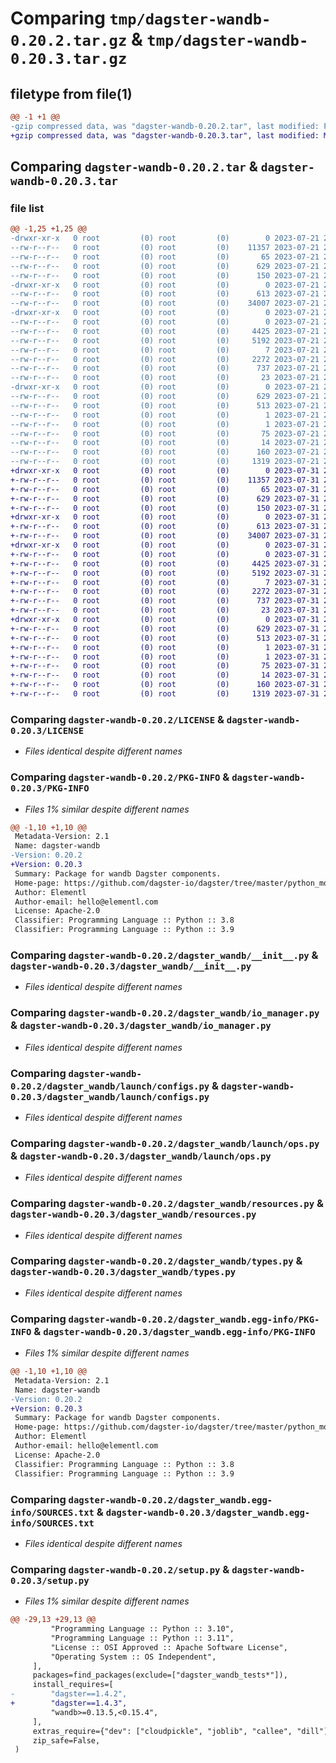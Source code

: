 # Comparing `tmp/dagster-wandb-0.20.2.tar.gz` & `tmp/dagster-wandb-0.20.3.tar.gz`

## filetype from file(1)

```diff
@@ -1 +1 @@
-gzip compressed data, was "dagster-wandb-0.20.2.tar", last modified: Fri Jul 21 22:38:06 2023, max compression
+gzip compressed data, was "dagster-wandb-0.20.3.tar", last modified: Mon Jul 31 23:06:00 2023, max compression
```

## Comparing `dagster-wandb-0.20.2.tar` & `dagster-wandb-0.20.3.tar`

### file list

```diff
@@ -1,25 +1,25 @@
-drwxr-xr-x   0 root         (0) root         (0)        0 2023-07-21 22:38:06.691860 dagster-wandb-0.20.2/
--rw-r--r--   0 root         (0) root         (0)    11357 2023-07-21 22:28:10.000000 dagster-wandb-0.20.2/LICENSE
--rw-r--r--   0 root         (0) root         (0)       65 2023-07-21 22:28:10.000000 dagster-wandb-0.20.2/MANIFEST.in
--rw-r--r--   0 root         (0) root         (0)      629 2023-07-21 22:38:06.691860 dagster-wandb-0.20.2/PKG-INFO
--rw-r--r--   0 root         (0) root         (0)      150 2023-07-21 22:28:10.000000 dagster-wandb-0.20.2/README.md
-drwxr-xr-x   0 root         (0) root         (0)        0 2023-07-21 22:38:06.687860 dagster-wandb-0.20.2/dagster_wandb/
--rw-r--r--   0 root         (0) root         (0)      613 2023-07-21 22:28:10.000000 dagster-wandb-0.20.2/dagster_wandb/__init__.py
--rw-r--r--   0 root         (0) root         (0)    34007 2023-07-21 22:28:10.000000 dagster-wandb-0.20.2/dagster_wandb/io_manager.py
-drwxr-xr-x   0 root         (0) root         (0)        0 2023-07-21 22:38:06.687860 dagster-wandb-0.20.2/dagster_wandb/launch/
--rw-r--r--   0 root         (0) root         (0)        0 2023-07-21 22:28:10.000000 dagster-wandb-0.20.2/dagster_wandb/launch/__init__.py
--rw-r--r--   0 root         (0) root         (0)     4425 2023-07-21 22:28:10.000000 dagster-wandb-0.20.2/dagster_wandb/launch/configs.py
--rw-r--r--   0 root         (0) root         (0)     5192 2023-07-21 22:28:10.000000 dagster-wandb-0.20.2/dagster_wandb/launch/ops.py
--rw-r--r--   0 root         (0) root         (0)        7 2023-07-21 22:28:10.000000 dagster-wandb-0.20.2/dagster_wandb/py.typed
--rw-r--r--   0 root         (0) root         (0)     2272 2023-07-21 22:28:10.000000 dagster-wandb-0.20.2/dagster_wandb/resources.py
--rw-r--r--   0 root         (0) root         (0)      737 2023-07-21 22:28:10.000000 dagster-wandb-0.20.2/dagster_wandb/types.py
--rw-r--r--   0 root         (0) root         (0)       23 2023-07-21 22:28:10.000000 dagster-wandb-0.20.2/dagster_wandb/version.py
-drwxr-xr-x   0 root         (0) root         (0)        0 2023-07-21 22:38:06.687860 dagster-wandb-0.20.2/dagster_wandb.egg-info/
--rw-r--r--   0 root         (0) root         (0)      629 2023-07-21 22:38:06.000000 dagster-wandb-0.20.2/dagster_wandb.egg-info/PKG-INFO
--rw-r--r--   0 root         (0) root         (0)      513 2023-07-21 22:38:06.000000 dagster-wandb-0.20.2/dagster_wandb.egg-info/SOURCES.txt
--rw-r--r--   0 root         (0) root         (0)        1 2023-07-21 22:38:06.000000 dagster-wandb-0.20.2/dagster_wandb.egg-info/dependency_links.txt
--rw-r--r--   0 root         (0) root         (0)        1 2023-07-21 22:38:06.000000 dagster-wandb-0.20.2/dagster_wandb.egg-info/not-zip-safe
--rw-r--r--   0 root         (0) root         (0)       75 2023-07-21 22:38:06.000000 dagster-wandb-0.20.2/dagster_wandb.egg-info/requires.txt
--rw-r--r--   0 root         (0) root         (0)       14 2023-07-21 22:38:06.000000 dagster-wandb-0.20.2/dagster_wandb.egg-info/top_level.txt
--rw-r--r--   0 root         (0) root         (0)      160 2023-07-21 22:38:06.691860 dagster-wandb-0.20.2/setup.cfg
--rw-r--r--   0 root         (0) root         (0)     1319 2023-07-21 22:28:10.000000 dagster-wandb-0.20.2/setup.py
+drwxr-xr-x   0 root         (0) root         (0)        0 2023-07-31 23:06:00.825120 dagster-wandb-0.20.3/
+-rw-r--r--   0 root         (0) root         (0)    11357 2023-07-31 22:58:19.000000 dagster-wandb-0.20.3/LICENSE
+-rw-r--r--   0 root         (0) root         (0)       65 2023-07-31 22:58:19.000000 dagster-wandb-0.20.3/MANIFEST.in
+-rw-r--r--   0 root         (0) root         (0)      629 2023-07-31 23:06:00.825120 dagster-wandb-0.20.3/PKG-INFO
+-rw-r--r--   0 root         (0) root         (0)      150 2023-07-31 22:58:19.000000 dagster-wandb-0.20.3/README.md
+drwxr-xr-x   0 root         (0) root         (0)        0 2023-07-31 23:06:00.825120 dagster-wandb-0.20.3/dagster_wandb/
+-rw-r--r--   0 root         (0) root         (0)      613 2023-07-31 22:58:19.000000 dagster-wandb-0.20.3/dagster_wandb/__init__.py
+-rw-r--r--   0 root         (0) root         (0)    34007 2023-07-31 22:58:19.000000 dagster-wandb-0.20.3/dagster_wandb/io_manager.py
+drwxr-xr-x   0 root         (0) root         (0)        0 2023-07-31 23:06:00.825120 dagster-wandb-0.20.3/dagster_wandb/launch/
+-rw-r--r--   0 root         (0) root         (0)        0 2023-07-31 22:58:19.000000 dagster-wandb-0.20.3/dagster_wandb/launch/__init__.py
+-rw-r--r--   0 root         (0) root         (0)     4425 2023-07-31 22:58:19.000000 dagster-wandb-0.20.3/dagster_wandb/launch/configs.py
+-rw-r--r--   0 root         (0) root         (0)     5192 2023-07-31 22:58:19.000000 dagster-wandb-0.20.3/dagster_wandb/launch/ops.py
+-rw-r--r--   0 root         (0) root         (0)        7 2023-07-31 22:58:19.000000 dagster-wandb-0.20.3/dagster_wandb/py.typed
+-rw-r--r--   0 root         (0) root         (0)     2272 2023-07-31 22:58:19.000000 dagster-wandb-0.20.3/dagster_wandb/resources.py
+-rw-r--r--   0 root         (0) root         (0)      737 2023-07-31 22:58:19.000000 dagster-wandb-0.20.3/dagster_wandb/types.py
+-rw-r--r--   0 root         (0) root         (0)       23 2023-07-31 22:58:19.000000 dagster-wandb-0.20.3/dagster_wandb/version.py
+drwxr-xr-x   0 root         (0) root         (0)        0 2023-07-31 23:06:00.825120 dagster-wandb-0.20.3/dagster_wandb.egg-info/
+-rw-r--r--   0 root         (0) root         (0)      629 2023-07-31 23:06:00.000000 dagster-wandb-0.20.3/dagster_wandb.egg-info/PKG-INFO
+-rw-r--r--   0 root         (0) root         (0)      513 2023-07-31 23:06:00.000000 dagster-wandb-0.20.3/dagster_wandb.egg-info/SOURCES.txt
+-rw-r--r--   0 root         (0) root         (0)        1 2023-07-31 23:06:00.000000 dagster-wandb-0.20.3/dagster_wandb.egg-info/dependency_links.txt
+-rw-r--r--   0 root         (0) root         (0)        1 2023-07-31 23:06:00.000000 dagster-wandb-0.20.3/dagster_wandb.egg-info/not-zip-safe
+-rw-r--r--   0 root         (0) root         (0)       75 2023-07-31 23:06:00.000000 dagster-wandb-0.20.3/dagster_wandb.egg-info/requires.txt
+-rw-r--r--   0 root         (0) root         (0)       14 2023-07-31 23:06:00.000000 dagster-wandb-0.20.3/dagster_wandb.egg-info/top_level.txt
+-rw-r--r--   0 root         (0) root         (0)      160 2023-07-31 23:06:00.829120 dagster-wandb-0.20.3/setup.cfg
+-rw-r--r--   0 root         (0) root         (0)     1319 2023-07-31 22:58:19.000000 dagster-wandb-0.20.3/setup.py
```

### Comparing `dagster-wandb-0.20.2/LICENSE` & `dagster-wandb-0.20.3/LICENSE`

 * *Files identical despite different names*

### Comparing `dagster-wandb-0.20.2/PKG-INFO` & `dagster-wandb-0.20.3/PKG-INFO`

 * *Files 1% similar despite different names*

```diff
@@ -1,10 +1,10 @@
 Metadata-Version: 2.1
 Name: dagster-wandb
-Version: 0.20.2
+Version: 0.20.3
 Summary: Package for wandb Dagster components.
 Home-page: https://github.com/dagster-io/dagster/tree/master/python_modules/libraries/dagster-wandb
 Author: Elementl
 Author-email: hello@elementl.com
 License: Apache-2.0
 Classifier: Programming Language :: Python :: 3.8
 Classifier: Programming Language :: Python :: 3.9
```

### Comparing `dagster-wandb-0.20.2/dagster_wandb/__init__.py` & `dagster-wandb-0.20.3/dagster_wandb/__init__.py`

 * *Files identical despite different names*

### Comparing `dagster-wandb-0.20.2/dagster_wandb/io_manager.py` & `dagster-wandb-0.20.3/dagster_wandb/io_manager.py`

 * *Files identical despite different names*

### Comparing `dagster-wandb-0.20.2/dagster_wandb/launch/configs.py` & `dagster-wandb-0.20.3/dagster_wandb/launch/configs.py`

 * *Files identical despite different names*

### Comparing `dagster-wandb-0.20.2/dagster_wandb/launch/ops.py` & `dagster-wandb-0.20.3/dagster_wandb/launch/ops.py`

 * *Files identical despite different names*

### Comparing `dagster-wandb-0.20.2/dagster_wandb/resources.py` & `dagster-wandb-0.20.3/dagster_wandb/resources.py`

 * *Files identical despite different names*

### Comparing `dagster-wandb-0.20.2/dagster_wandb/types.py` & `dagster-wandb-0.20.3/dagster_wandb/types.py`

 * *Files identical despite different names*

### Comparing `dagster-wandb-0.20.2/dagster_wandb.egg-info/PKG-INFO` & `dagster-wandb-0.20.3/dagster_wandb.egg-info/PKG-INFO`

 * *Files 1% similar despite different names*

```diff
@@ -1,10 +1,10 @@
 Metadata-Version: 2.1
 Name: dagster-wandb
-Version: 0.20.2
+Version: 0.20.3
 Summary: Package for wandb Dagster components.
 Home-page: https://github.com/dagster-io/dagster/tree/master/python_modules/libraries/dagster-wandb
 Author: Elementl
 Author-email: hello@elementl.com
 License: Apache-2.0
 Classifier: Programming Language :: Python :: 3.8
 Classifier: Programming Language :: Python :: 3.9
```

### Comparing `dagster-wandb-0.20.2/dagster_wandb.egg-info/SOURCES.txt` & `dagster-wandb-0.20.3/dagster_wandb.egg-info/SOURCES.txt`

 * *Files identical despite different names*

### Comparing `dagster-wandb-0.20.2/setup.py` & `dagster-wandb-0.20.3/setup.py`

 * *Files 1% similar despite different names*

```diff
@@ -29,13 +29,13 @@
         "Programming Language :: Python :: 3.10",
         "Programming Language :: Python :: 3.11",
         "License :: OSI Approved :: Apache Software License",
         "Operating System :: OS Independent",
     ],
     packages=find_packages(exclude=["dagster_wandb_tests*"]),
     install_requires=[
-        "dagster==1.4.2",
+        "dagster==1.4.3",
         "wandb>=0.13.5,<0.15.4",
     ],
     extras_require={"dev": ["cloudpickle", "joblib", "callee", "dill"]},
     zip_safe=False,
 )
```

